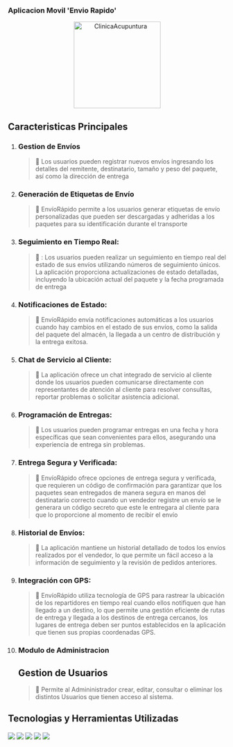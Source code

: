 ### Aplicacion Movil 'Envio Rapido'

<p align="center">
  <img src="https://upload.wikimedia.org/wikipedia/commons/thumb/c/c8/Logo_UES.jpg/481px-Logo_UES.jpg" alt="ClinicaAcupuntura" width="200" height="200">
</p>

## Caracteristicas Principales

1. ### Gestion de Envíos
    > 📌 Los usuarios pueden registrar nuevos envíos ingresando los detalles del remitente, destinatario, tamaño y peso del paquete, así como la dirección de entrega

2. ### Generación de Etiquetas de Envío
    > 📌 EnvíoRápido permite a los usuarios generar etiquetas de envío personalizadas que pueden ser descargadas y adheridas a los paquetes para su identificación durante el transporte

3. ### Seguimiento en Tiempo Real:
    > 📌 : Los usuarios pueden realizar un seguimiento en tiempo real del estado de sus envíos utilizando números de seguimiento únicos. La aplicación proporciona actualizaciones de estado detalladas, incluyendo la ubicación actual del paquete y la fecha programada de entrega

4. ### Notificaciones de Estado:
    > 📌 EnvíoRápido envía notificaciones automáticas a los usuarios cuando hay cambios en el estado de sus envíos, como la salida del paquete del almacén, la llegada a un centro de distribución y la entrega exitosa.

5. ### Chat de Servicio al Cliente:
    > 📌 La aplicación ofrece un chat integrado de servicio al cliente donde los usuarios pueden comunicarse directamente con representantes de atención al cliente para resolver consultas, reportar problemas o solicitar asistencia adicional.

6. ### Programación de Entregas:
    > 📌 Los usuarios pueden programar entregas en una fecha y hora específicas que sean convenientes para ellos, asegurando una experiencia de entrega sin problemas.

7. ### Entrega Segura y Verificada:
    > 📌 EnvíoRápido ofrece opciones de entrega segura y verificada, que requieren un código de confirmación para garantizar que los paquetes sean entregados de manera segura en manos del destinatario correcto cuando un vendedor registre un envío se le generara un código secreto que este le entregara al cliente para que lo proporcione al momento de recibir el envío

8. ### Historial de Envíos:
    > 📌 La aplicación mantiene un historial detallado de todos los envíos realizados por el vendedor, lo que permite un fácil acceso a la información de seguimiento y la revisión de pedidos anteriores.

9. ### Integración con GPS:
    > 📌 EnvíoRápido utiliza tecnología de GPS para rastrear la ubicación de los repartidores en tiempo real cuando ellos notifiquen que han llegado a un destino, lo que permite una gestión eficiente de rutas de entrega y llegada a los destinos de entrega cercanos, los lugares de entrega deben ser puntos establecidos en la aplicación que tienen sus propias coordenadas GPS.

10. ### Modulo de Administracion
    ## Gestion de Usuarios
    > 📌 Permite al Admininistrador crear, editar, consultar o eliminar los distintos Usuarios que tienen acceso al sistema.


## Tecnologias y Herramientas Utilizadas

<img align="center" src="https://img.shields.io/badge/kotlin-%237F52FF.svg?style=for-the-badge&logo=kotlin&logoColor=white">
<img align="center" src="https://img.shields.io/badge/Android-3DDC84?style=for-the-badge&logo=android&logoColor=white">
<img align="center" src="https://img.shields.io/badge/mysql-4479A1.svg?style=for-the-badge&logo=mysql&logoColor=white">
<img align="center" src="https://img.shields.io/badge/figma-%23F24E1E.svg?style=for-the-badge&logo=figma&logoColor=white">
<img align="center" src="https://img.shields.io/badge/android%20studio-346ac1?style=for-the-badge&logo=android%20studio&logoColor=white">
